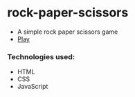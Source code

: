# rock-paper-scissors
  * A simple rock paper scissors game
  * <a href="https://sherifrafik.github.io/rock-paper-scissors/" target="_blank">Play</a>

  
  ### Technologies used:
  * HTML
  * CSS
  * JavaScript

